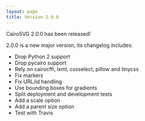 ```yaml
---
layout: page
title: Version 2.0.0
---
```


CairoSVG 2.0.0 has been released!

2.0.0 is a new major version, its changelog includes:

* Drop Python 2 support
* Drop pycairo support
* Rely on cairocffi, lxml, cssselect, pillow and tinycss
* Fix markers
* Fix URL/id handling
* Use bounding boxes for gradients
* Split deployment and development tests
* Add a scale option
* Add a parent size option
* Test with Travis
